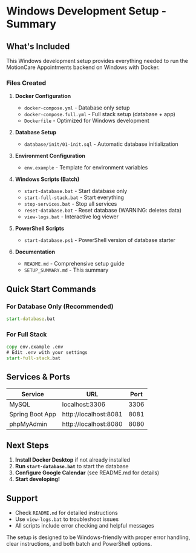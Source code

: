 # Windows Development Setup - Summary

## What's Included

This Windows development setup provides everything needed to run the MotionCare Appointments backend on Windows with Docker.

### Files Created

1. **Docker Configuration**
   - `docker-compose.yml` - Database only setup
   - `docker-compose.full.yml` - Full stack setup (database + app)
   - `Dockerfile` - Optimized for Windows development

2. **Database Setup**
   - `database/init/01-init.sql` - Automatic database initialization

3. **Environment Configuration**
   - `env.example` - Template for environment variables

4. **Windows Scripts (Batch)**
   - `start-database.bat` - Start database only
   - `start-full-stack.bat` - Start everything
   - `stop-services.bat` - Stop all services
   - `reset-database.bat` - Reset database (WARNING: deletes data)
   - `view-logs.bat` - Interactive log viewer

5. **PowerShell Scripts**
   - `start-database.ps1` - PowerShell version of database starter

6. **Documentation**
   - `README.md` - Comprehensive setup guide
   - `SETUP_SUMMARY.md` - This summary

## Quick Start Commands

### For Database Only (Recommended)
```cmd
start-database.bat
```

### For Full Stack
```cmd
copy env.example .env
# Edit .env with your settings
start-full-stack.bat
```

## Services & Ports

| Service | URL | Port |
|---------|-----|------|
| MySQL | localhost:3306 | 3306 |
| Spring Boot App | http://localhost:8081 | 8081 |
| phpMyAdmin | http://localhost:8080 | 8080 |

## Next Steps

1. **Install Docker Desktop** if not already installed
2. **Run `start-database.bat`** to start the database
3. **Configure Google Calendar** (see README.md for details)
4. **Start developing!**

## Support

- Check `README.md` for detailed instructions
- Use `view-logs.bat` to troubleshoot issues
- All scripts include error checking and helpful messages

The setup is designed to be Windows-friendly with proper error handling, clear instructions, and both batch and PowerShell options.
